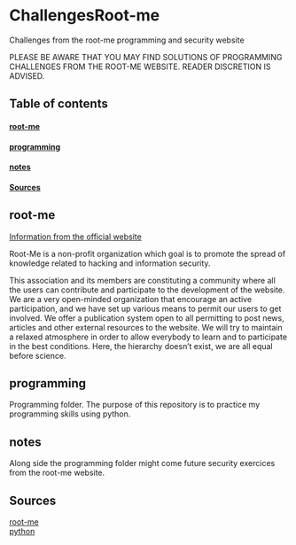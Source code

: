 # ChallengesRoot-me

Challenges from the root-me programming and security website

PLEASE BE AWARE THAT YOU MAY FIND SOLUTIONS OF PROGRAMMING CHALLENGES FROM THE ROOT-ME WEBSITE.
READER DISCRETION IS ADVISED.

## Table of contents
#### [root-me](#root-me)
#### [programming](#programming)
#### [notes](#notes)
#### [Sources](#sources)

## root-me

[Information from the official website](https://www.root-me.org/en/Information/The-Project/)

Root-Me is a non-profit organization which goal is to promote the spread of knowledge related to hacking and information security.

This association and its members are constituting a community where all the users can contribute and participate to the development of the website. We are a very open-minded organization that encourage an active participation, and we have set up various means to permit our users to get involved. We offer a publication system open to all permitting to post news, articles and other external resources to the website. We will try to maintain a relaxed atmosphere in order to allow everybody to learn and to participate in the best conditions. Here, the hierarchy doesn’t exist, we are all equal before science.

## programming

Programming folder.
The purpose of this repository is to practice my programming skills using python.

## notes

Along side the programming folder might come future security exercices from the root-me website.

## Sources

[root-me](https://www.root-me.org/en)  
[python](https://www.python.org/)
